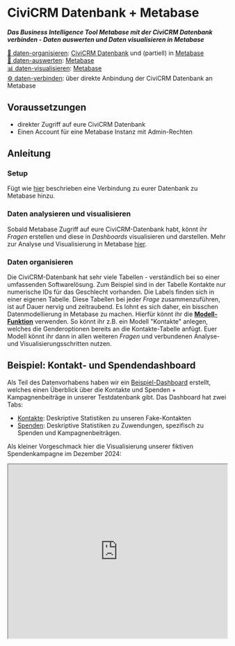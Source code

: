 # CiviCRM Datenbank + Metabase

_**Das Business Intelligence Tool Metabase mit der CiviCRM Datenbank verbinden - Daten auswerten und Daten visualisieren in Metabase**_


[💾 daten-organisieren](./../1-datenlebenszyklus.html#daten-organisieren): [CiviCRM Datenbank](./../3-tools/civicrm_intern/2-civicrm-datenbank.md) und (partiell) in [Metabase](./../3-tools/bi-tools.md#metabase) <br>
[🔢 daten-auswerten](./../1-datenlebenszyklus.html#daten-auswerten): [Metabase](./../3-tools/bi-tools.md#metabase) <br>
[📊 daten-visualisieren](./../1-datenlebenszyklus.html#daten-visualisieren): [Metabase](./../3-tools/bi-tools.md#metabase) <br>
[⚙️ daten-verbinden](./../1-datenlebenszyklus.html#daten-verbinden): über direkte Anbindung der CiviCRM Datenbank an Metabase


## Voraussetzungen
- direkter Zugriff auf eure CiviCRM Datenbank
- Einen Account für eine Metabase Instanz mit Admin-Rechten

## Anleitung
### Setup
Fügt wie [hier](./../3-tools/3-bi-tools.md#mb-db-hinzufuegen) beschrieben eine Verbindung zu eurer Datenbank zu Metabase hinzu.



### Daten analysieren und visualisieren
Sobald Metabase Zugriff auf eure CiviCRM-Datenbank habt, könnt ihr *Fragen* erstellen und diese in *Dashboards* visualisieren und darstellen. Mehr zur Analyse und Visualisierung in Metabase [hier](../3-tools/3-bi-tools.md#mb-daten-analysieren).

### Daten organisieren
Die CiviCRM-Datenbank hat sehr viele Tabellen - verständlich bei so einer umfassenden Softwarelösung. Zum Beispiel sind in der Tabelle Kontakte nur numerische IDs für das Geschlecht vorhanden. Die Labels finden sich in einer eigenen Tabelle. Diese Tabellen bei jeder *Frage* zusammenzuführen, ist auf Dauer nervig und zeitraubend. Es lohnt es sich daher, ein bisschen Datenmodellierung in Metabase zu machen. Hierfür könnt ihr die [**Modell-Funktion**](https://www.metabase.com/docs/latest/data-modeling/models) verwenden. So könnt ihr z.B. ein Modell "Kontakte" anlegen, welches die Genderoptionen bereits an die Kontakte-Tabelle anfügt. Euer Modell könnt ihr dann in allen weiteren *Fragen* und verbundenen Analyse- und Visualisierungsschritten nutzen.

## Beispiel: Kontakt- und Spendendashboard

Als Teil des Datenvorhabens haben wir ein [Beispiel-Dashboard](http://mtbs.correlaid.org/public/dashboard/cfbe9014-3548-4234-979d-b0803074a8ed) erstellt, welches einen Überblick über die Kontakte und Spenden + Kampagnenbeiträge in unserer Testdatenbank gibt. 
Das Dashboard hat zwei Tabs:
- [Kontakte](https://mtbs.correlaid.org/dashboard/11-civicrm-kontakte-und-spenden?tab=20-kontakte): Deskriptive Statistiken zu unseren Fake-Kontakten
- [Spenden](https://mtbs.correlaid.org/dashboard/11-civicrm-kontakte-und-spenden?tab=21-spenden): Deskriptive Statistiken zu Zuwendungen, spezifisch zu Spenden und Kampagnenbeiträgen.

Als kleiner Vorgeschmack hier die Visualisierung unserer fiktiven Spendenkampagne im Dezember 2024: 
<iframe width="100%" height="400px%" src="http://mtbs.correlaid.org/public/question/fea84d3c-32e0-4cf5-adb9-a4e19c665483"></iframe>


